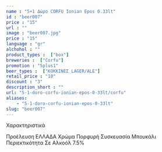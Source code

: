 ```yaml
---
name : "5+1 Δώρο CORFU Ionian Epos 0.33lt"
id : "beer007"
price : "15"
url : ""
image : "beer007.jpg"
price : "15"
language : "gr"
alchohol : ""
product_types :  ["box"]
breweries :  ["Corfu"]
promotion : "5plus1"
beer_types :  ["ΚΟΚΚΙΝΕΣ LAGER/ALE"]
retail_price : "18"
discount : "3"
description_short : ""
url: "5-1-doro-corfu-ionian-epos-0-33lt/corfu"
aliases: 
    - "5-1-doro-corfu-ionian-epos-0-33lt"
slug: "beer007"
---
```


Χαρακτηριστικά

Προέλευση
ΕΛΛΑΔΑ
Χρώμα
Πορφυρή
Συσκευασία
Μπουκάλι
Περιεκτικότητα Σε Αλκοόλ
7.5%